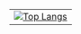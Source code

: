 <table>
  <tbody>
    <tr>
      <td>
        <a href="https://github-readme-stats.vercel.app/api/top-langs/?username=SerhiiCho&langs_count=10" target="_blank">
          <img src="https://github-readme-stats.vercel.app/api/top-langs/?username=SerhiiCho&langs_count=5" alt="Top Langs">
        </a>
      </td>
    </tr>
  </tbody>
</table>
